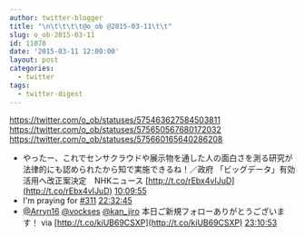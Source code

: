 ```yaml
---
author: twitter-blogger
title: "\n\t\t\t\t@o_ob @2015-03-11\t\t"
slug: o_ob-2015-03-11
id: 11078
date: '2015-03-11 12:00:00'
layout: post
categories:
  - twitter
tags:
  - twitter-digest
---
```


https://twitter.com/o_ob/statuses/575463627584503811 https://twitter.com/o_ob/statuses/575650567680172032 https://twitter.com/o_ob/statuses/575660165640286208  

*   やったー、これでセンサクラウドや展示物を通した人の面白さを測る研究が法律的にも認められたから知で実施できるね！／政府 「ビッグデータ」有効活用へ改正案決定　NHKニュース [http://t.co/rEbx4vIJuD](http://t.co/rEbx4vIJuD) [10:09:55](https://twitter.com/o_ob/statuses/575463627584503811)
*   I'm praying for [#311](https://twitter.com/search?q=%23311&src=hash) [22:32:45](https://twitter.com/o_ob/statuses/575650567680172032)
*   [@Arryn16](https://twitter.com/Arryn16) [@vockses](https://twitter.com/vockses) [@kan_jiro](https://twitter.com/kan_jiro) 本日ご新規フォローありがとうございます！ via [http://t.co/kiUB69CSXP](http://t.co/kiUB69CSXP) [23:10:53](https://twitter.com/o_ob/statuses/575660165640286208)